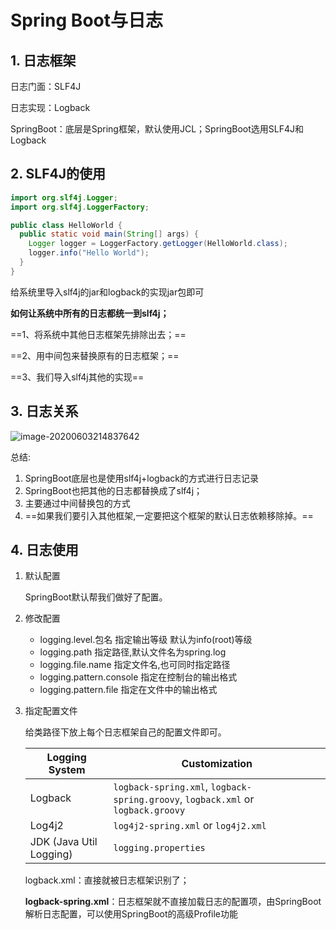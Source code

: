 # Spring Boot与日志

## 1. 日志框架

日志门面：SLF4J

日志实现：Logback

SpringBoot：底层是Spring框架，默认使用JCL；SpringBoot选用SLF4J和Logback

## 2. SLF4J的使用

```java
import org.slf4j.Logger;
import org.slf4j.LoggerFactory;

public class HelloWorld {
  public static void main(String[] args) {
    Logger logger = LoggerFactory.getLogger(HelloWorld.class);
    logger.info("Hello World");
  }
}
```

给系统里导入slf4j的jar和logback的实现jar包即可

**如何让系统中所有的日志都统一到slf4j；**

==1、将系统中其他日志框架先排除出去；==

==2、用中间包来替换原有的日志框架；==

==3、我们导入slf4j其他的实现==

## 3. 日志关系

![image-20200603214837642](https://i.loli.net/2020/06/24/cBQ7MtZiGW1msbF.png)

总结:

1. SpringBoot底层也是使用slf4j+logback的方式进行日志记录
2. SpringBoot也把其他的日志都替换成了slf4j；
3. 主要通过中间替换包的方式
4. ==如果我们要引入其他框架,一定要把这个框架的默认日志依赖移除掉。==

## 4. 日志使用

1. 默认配置

   SpringBoot默认帮我们做好了配置。

2. 修改配置

   - logging.level.包名  指定输出等级  默认为info(root)等级
   - logging.path  指定路径,默认文件名为spring.log
   - logging.file.name  指定文件名,也可同时指定路径
   - logging.pattern.console   指定在控制台的输出格式
   - logging.pattern.file   指定在文件中的输出格式

3. 指定配置文件

   给类路径下放上每个日志框架自己的配置文件即可。

   | Logging System          | Customization                                                |
   | ----------------------- | ------------------------------------------------------------ |
   | Logback                 | `logback-spring.xml`, `logback-spring.groovy`, `logback.xml` or `logback.groovy` |
   | Log4j2                  | `log4j2-spring.xml` or `log4j2.xml`                          |
   | JDK (Java Util Logging) | `logging.properties`                                         |

   logback.xml：直接就被日志框架识别了；

   **logback-spring.xml**：日志框架就不直接加载日志的配置项，由SpringBoot解析日志配置，可以使用SpringBoot的高级Profile功能